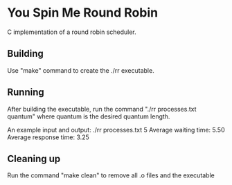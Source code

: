 # You Spin Me Round Robin

C implementation of a round robin scheduler.

## Building

Use "make" command to create the ./rr executable.

## Running

After building the executable, run the command "./rr processes.txt quantum" 
where quantum is the desired quantum length.

An example input and output:
  ./rr processes.txt 5
    Average waiting time: 5.50
    Average response time: 3.25

## Cleaning up

Run the command "make clean" to remove all .o files and the executable
